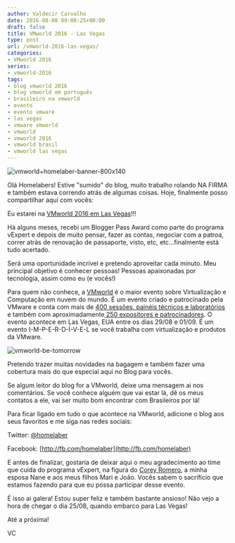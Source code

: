 ```yaml
---
author: Valdecir Carvalho
date: 2016-08-08 09:00:25+00:00
draft: false
title: VMworld 2016 - Las Vegas
type: post
url: /vmworld-2016-las-vegas/
categories:
- VMworld 2016
series:
- vmworld-2016
tags:
- blog vmworld 2016
- blog vmworld em português
- brasileiro na vmworld
- evento
- evento vmware
- las vegas
- vmware vmworld
- vmworld
- vmworld 2016
- vmworld brasil
- vmworld las vegas
---
```


![vmworld+homelaber-banner-800x140](/imagens/2016/08/vmworldhomelaber-banner-800x140.png)


Olá Homelabers! Estive "sumido" do blog, muito trabalho rolando NA FIRMA e também estava correndo atrás de algumas coisas. Hoje, finalmente posso compartilhar aqui com vocês:

Eu estarei na [VMworld 2016 em Las Vegas](http://www.vmworld.com/en/us/index.html)!!!

Há alguns meses, recebi um Blogger Pass Award como parte do programa vExpert e depois de muito pensar, fazer as contas, negociar com a patroa, correr atrás de renovação de passaporte, visto, etc, etc...finalmente está tudo acertado.

Será uma oportunidade incrível e pretendo aproveitar cada minuto. Meu principal objetivo é conhecer pessoas! Pessoas apaixonadas por tecnologia, assim como eu (e vocês!)<!-- more -->

Para quem não conhece, a [VMworld](http://www.vmworld.com/en/us/index.html) é o maior evento sobre Virtualização e Computação em nuvem do mundo. É um evento criado e patrocinado pela VMware e conta com mais de [400 sessões, painéis técnicos e laboratórios](http://www.vmworld.com/en/us/learning/content-catalog.html) e também com aproximadamente[ 250 expositores e patrocinadores](http://www.vmworld.com/ussponsor.jspa). O evento acontece em Las Vegas, EUA entre os dias 29/08 e 01/09. É um evento I-M-P-E-R-D-Í-V-E-L se você trabalha com virtualização e produtos da VMware.

![vmworld-be-tomorrow](/imagens/2016/08/vmworld-be-tomorrow.png)


Pretendo trazer muitas novidades na bagagem e também fazer uma cobertura mais do que especial aqui no Blog para vocês.

Se algum leitor do blog for a VMworld, deixe uma mensagem ai nos comentários. Se você conhece alguém que vai estar lá, dê os meus contatos a ele, vai ser muito bom encontrar com Brasileiros por lá!

Para ficar ligado em tudo o que acontece na VMworld, adicione o blog aos seus favoritos e me siga nas redes sociais:

Twitter: [@homelaber](https://twitter.com/homelaber)

Facebook: [http://fb.com/homelaber](http://fb.com/homelaber)

E antes de finalizar, gostaria de deixar aqui o meu agradecimento ao time que cuida do programa vExpert, na figura do [Corey Romero](https://twitter.com/vcommunityguy), a minha esposa Nane e aos meus filhos Mari e João. Vocês sabem o sacrifício que estamos fazendo para que eu possa participar desse evento.

É isso ai galera! Estou super feliz e também bastante ansioso! Não vejo a hora de chegar o dia 25/08, quando embarco para Las Vegas!

Até a próxima!

VC


